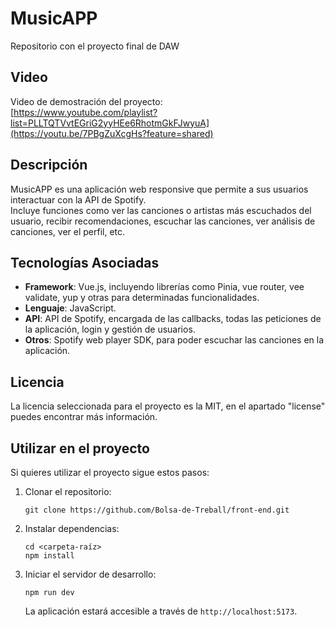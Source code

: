 # MusicAPP
Repositorio con el proyecto final de DAW

## Video
Video de demostración del proyecto: <br>
[https://www.youtube.com/playlist?list=PLLTQTVvtEGriG2yyHEe6RhotmGkFJwyuA](https://youtu.be/7PBgZuXcgHs?feature=shared)

## Descripción
MusicAPP es una aplicación web responsive que permite a sus usuarios interactuar con la API de Spotify. <br>
Incluye funciones como ver las canciones o artistas más escuchados del usuario, recibir recomendaciones, escuchar las canciones, ver análisis de canciones, ver el perfil, etc.

## Tecnologías Asociadas
- **Framework**: Vue.js, incluyendo librerías como Pinia, vue router, vee validate, yup y otras para determinadas funcionalidades.
- **Lenguaje**: JavaScript.
- **API**: API de Spotify, encargada de las callbacks, todas las peticiones de la aplicación, login y gestión de usuarios.
- **Otros**: Spotify web player SDK, para poder escuchar las canciones en la aplicación.

## Licencia
La licencia seleccionada para el proyecto es la MIT, en el apartado "license" puedes encontrar más información.

## Utilizar en el proyecto
Si quieres utilizar el proyecto sigue estos pasos:

1. Clonar el repositorio:
    ```
    git clone https://github.com/Bolsa-de-Treball/front-end.git
    ```
2. Instalar dependencias:
    ```
    cd <carpeta-raíz>
    npm install
    ```
3. Iniciar el servidor de desarrollo:
    ```
    npm run dev
    ```
    La aplicación estará accesible a través de `http://localhost:5173`.
